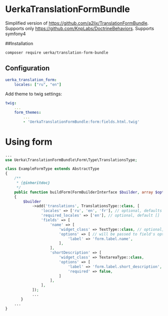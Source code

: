 # UerkaTranslationFormBundle

Simplified version of https://github.com/a2lix/TranslationFormBundle. Supports only https://github.com/KnpLabs/DoctrineBehaviors.
Supports symfony4

##Installation
```bash
composer require uerka/translation-form-bundle
```

## Configuration
```yaml
uerka_translation_form: 
    locales: ["ru", "en"]
```

Add theme to twig settings:

```yaml
twig:
    ...
    form_themes: 
        ...
        - 'UerkaTranslationFormBundle:form:fields.html.twig'
```

# Using form

```php
...
use Uerka\TranslationFormBundle\Form\Type\TranslationsType;

class ExampleFormType extends AbstractType
{
    /**
     * {@inheritdoc}
     */
    public function buildForm(FormBuilderInterface $builder, array $options)
    {
        $builder
            ->add('translations', TranslationsType::class, [
                'locales' => ['ru', 'en', 'fr'], // optional, defaults to bundle's config
                'required_locales' => ['en'], // optional, default []
                'fields' => [
                    'name' => [
                        'widget_class' => TextType::class, // optional, default TextType::class
                        'options' => [ // will be passed to field's options
                            'label' => 'form.label.name',
                        ],
                    ],
                    'shortDescription' => [
                        'widget_class' => TextareaType::class,
                        'options' => [
                            'label' => 'form.label.short_description',
                            'required' => false,
                        ]
                    ],
                ],
            ]);
            ...
       }
    ...
}
```
